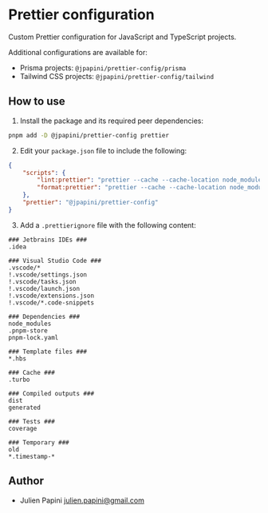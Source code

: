 # Prettier configuration

Custom Prettier configuration for JavaScript and TypeScript projects.

Additional configurations are available for:

- Prisma projects: `@jpapini/prettier-config/prisma`
- Tailwind CSS projects: `@jpapini/prettier-config/tailwind`

## How to use

1. Install the package and its required peer dependencies:

```bash
pnpm add -D @jpapini/prettier-config prettier
```

2. Edit your `package.json` file to include the following:

```json
{
    "scripts": {
        "lint:prettier": "prettier --cache --cache-location node_modules/.cache/prettier/.prettiercache --check -u '**/*'",
        "format:prettier": "prettier --cache --cache-location node_modules/.cache/prettier/.prettiercache --write -u '**/*'"
    },
    "prettier": "@jpapini/prettier-config"
}
```

3. Add a `.prettierignore` file with the following content:

```text
### Jetbrains IDEs ###
.idea

### Visual Studio Code ###
.vscode/*
!.vscode/settings.json
!.vscode/tasks.json
!.vscode/launch.json
!.vscode/extensions.json
!.vscode/*.code-snippets

### Dependencies ###
node_modules
.pnpm-store
pnpm-lock.yaml

### Template files ###
*.hbs

### Cache ###
.turbo

### Compiled outputs ###
dist
generated

### Tests ###
coverage

### Temporary ###
old
*.timestamp-*
```

## Author

- Julien Papini <julien.papini@gmail.com>
